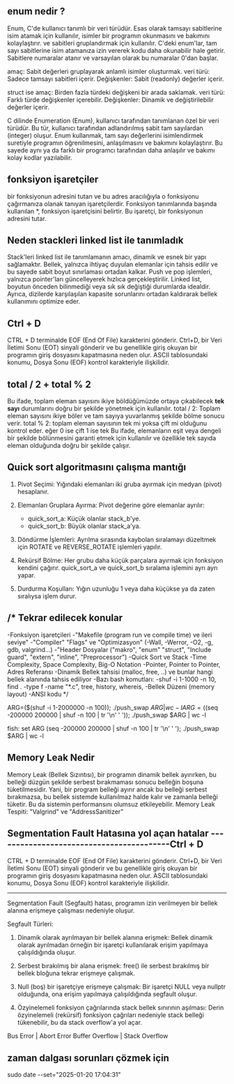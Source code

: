 
enum nedir ?
-----------
Enum, C'de kullanıcı tanımlı bir veri türüdür. 
Esas olarak tamsayı sabitlerine isim atamak için kullanılır, 
isimler bir programın okunmasını ve bakımını kolaylaştırır.
ve sabitleri gruplandırmak için kullanılır. 
C'deki enum'lar, tam sayı sabitlerine isim atamanıza izin vererek kodu daha okunabilir hale getirir.
Sabitlere numaralar atanır ve varsayılan olarak bu numaralar 0'dan başlar.

amaç:
	Sabit değerleri gruplayarak anlamlı isimler oluşturmak.
veri türü:
    Sadece tamsayı sabitleri içerir.
Değişkenler: 
    Sabit (readonly) değerler içerir.

struct ise
amaç:
    Birden fazla türdeki değişkeni bir arada saklamak.
veri türü:
    Farklı türde değişkenler içerebilir.
Değişkenler:
    Dinamik ve değiştirilebilir değerler içerir.


C dilinde Enumeration (Enum), kullanıcı tarafından tanımlanan özel bir veri türüdür. Bu tür, kullanıcı tarafından adlandırılmış sabit tam sayılardan (integer) oluşur. Enum kullanmak, tam sayı değerlerini isimlendirmek suretiyle programın öğrenilmesini, anlaşılmasını ve bakımını kolaylaştırır. Bu sayede aynı ya da farklı bir programcı tarafından daha anlaşılır ve bakımı kolay kodlar yazılabilir.


fonksiyon işaretçiler
---------------------
bir fonksiyonun adresini tutan ve bu adres aracılığıyla o fonksiyonu çağırmanıza olanak tanıyan işaretçilerdir. Fonksiyon tanımlarında başında kullanılan *, fonksiyon işaretçisini belirtir. Bu işaretçi, bir fonksiyonun adresini tutar. 


Neden stackleri linked list ile tanımladık
------------------------------------------
Stack'leri linked list ile tanımlamanın amacı, dinamik ve esnek bir yapı sağlamaktır. Bellek, yalnızca ihtiyaç duyulan elemanlar için tahsis edilir ve bu sayede sabit boyut sınırlaması ortadan kalkar. Push ve pop işlemleri, yalnızca pointer'ları güncelleyerek hızlıca gerçekleştirilir. Linked list, boyutun önceden bilinmediği veya sık sık değiştiği durumlarda idealdir. Ayrıca, dizilerde karşılaşılan kapasite sorunlarını ortadan kaldırarak bellek kullanımını optimize eder.


Ctrl + D
--------
CTRL + D terminalde EOF (End Of File) karakterini gönderir.
Ctrl+D, bir Veri İletimi Sonu (EOT) sinyali gönderir ve bu genellikle giriş okuyan bir programın giriş dosyasını kapatmasına neden olur. ASCII tablosundaki konumu, Dosya Sonu (EOF) kontrol karakteriyle ilişkilidir.




total / 2 + total % 2 
-----------------------
Bu ifade, toplam eleman sayısını ikiye böldüğümüzde ortaya çıkabilecek 
**tek sayı** durumlarını doğru bir şekilde yönetmek için kullanılır.
total / 2: Toplam eleman sayısını ikiye böler ve tam sayıya yuvarlanmış şekilde bölme sonucu verir.
total % 2: toplam eleman sayısının tek mi yoksa çift mi olduğunu kontrol eder. eğer 0 ise çift 1 ise tek
Bu ifade, elemanların eşit veya dengeli bir şekilde bölünmesini garanti etmek için kullanılır ve özellikle tek sayıda eleman olduğunda doğru bir şekilde çalışır.


Quick sort algoritmasını çalışma mantığı
----------------------------------------
1. Pivot Seçimi:
Yığındaki elemanları iki gruba ayırmak için medyan (pivot) hesaplanır.

2. Elemanları Gruplara Ayırma:
Pivot değerine göre elemanlar ayrılır:
    - quick_sort_a: Küçük olanlar stack_b'ye.
    - quick_sort_b: Büyük olanlar stack_a'ya.

3. Döndürme İşlemleri:
Ayrılma sırasında kaybolan sıralamayı düzeltmek için ROTATE ve REVERSE_ROTATE işlemleri yapılır.

4. Rekürsif Bölme:
Her grubu daha küçük parçalara ayırmak için fonksiyon kendini çağırır.
quick_sort_a ve quick_sort_b sıralama işlemini ayrı ayrı yapar.

5. Durdurma Koşulları:
Yığın uzunluğu 1 veya daha küçükse ya da zaten sıralıysa işlem durur.







/*
Tekrar edilecek konular
-----------------------
-Fonksiyon işaretçileri
-"Makefile (program run ve compile time) ve ileri seviye"
-"Compiler" "Flags" ve "Optimizasyon" (-Wall, -Werror, -O2, -g, gdb, valgrind...)
-"Header Dosyalar ("makro", "enum" "struct", "Include guard", "extern", "inline", "Preprocessor")
-Quick Sort ve Stack
-Time Complexity, Space Complexity, Big-O Notation
-Pointer, Pointer to Pointer, Adres Referansı
-Dinamik Bellek tahsisi (malloc, free, ..) ve bunlar hangi bellek alanında tahsis ediliyor
-Bazı bash komutları:
-shuf -i 1-1000 -n 10, find . -type f -name "*.c", tree, history, whereis,
-Bellek Düzeni (memory layout)
-ANSI kodu 
*/


ARG=($(shuf -i 1-2000000 -n 100)); ./push_swap $ARG | wc -l
ARG=($(seq -200000  200000 | shuf -n 100 | tr '\n' ' ')); ./push_swap $ARG | wc -l

fish:
set ARG (seq -200000 200000 | shuf -n 100 | tr '\n' ' '); ./push_swap $ARG | wc -l


Memory Leak Nedir
-----------------
Memory Leak (Bellek Sızıntısı), bir programın dinamik bellek ayırırken, 
bu belleği düzgün şekilde serbest bırakmaması sonucu belleğin boşuna tüketilmesidir. 
Yani, bir program belleği ayırır ancak bu belleği serbest bırakmazsa, 
bu bellek sistemde kullanılmaz halde kalır ve zamanla belleği tüketir. 
Bu da sistemin performansını olumsuz etkileyebilir.
Memory Leak Tespiti: "Valgrind" ve "AddressSanitizer"



Segmentation Fault Hatasına yol açan hatalar
-----------------------------------------Ctrl + D
--------
CTRL + D terminalde EOF (End Of File) karakterini gönderir.
Ctrl+D, bir Veri İletimi Sonu (EOT) sinyali gönderir ve bu genellikle giriş okuyan bir programın giriş dosyasını kapatmasına neden olur. ASCII tablosundaki konumu, Dosya Sonu (EOF) kontrol karakteriyle ilişkilidir.

---
Segmentation Fault (Segfault) hatası, 
programın izin verilmeyen bir bellek alanına erişmeye çalışması nedeniyle oluşur. 

Segfault Türleri:
1. Dinamik olarak ayrılmayan bir bellek alanına erişmek: 
Bellek dinamik olarak ayrılmadan örneğin bir işaretçi kullanılarak erişim yapılmaya çalışıldığında oluşur.

2. Serbest bırakılmış bir alana erişmek: 
free() ile serbest bırakılmış bir bellek bloğuna tekrar erişmeye çalışmak.

3. Null (boş) bir işaretçiye erişmeye çalışmak: 
Bir işaretçi NULL veya nullptr olduğunda, ona erişim yapılmaya çalışıldığında segfault oluşur.

4. Özyinelemeli fonksiyon çağrılarında stack bellek sınırının aşılması:
Derin özyinelemeli (rekürsif) fonksiyon çağrıları nedeniyle stack belleği tükenebilir, 
bu da stack overflow'a yol açar.


Bus Error | Abort Error 
Buffer Overflow | Stack Overflow


zaman dalgası sorunları çözmek için
---
sudo date --set="2025-01-20 17:04:31"
